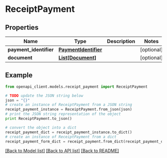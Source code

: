 # ReceiptPayment


## Properties
Name | Type | Description | Notes
------------ | ------------- | ------------- | -------------
**payment_identifier** | [**PaymentIdentifier**](PaymentIdentifier.md) |  | [optional] 
**document** | [**List[Document]**](Document.md) |  | [optional] 

## Example

```python
from openapi_client.models.receipt_payment import ReceiptPayment

# TODO update the JSON string below
json = "{}"
# create an instance of ReceiptPayment from a JSON string
receipt_payment_instance = ReceiptPayment.from_json(json)
# print the JSON string representation of the object
print ReceiptPayment.to_json()

# convert the object into a dict
receipt_payment_dict = receipt_payment_instance.to_dict()
# create an instance of ReceiptPayment from a dict
receipt_payment_form_dict = receipt_payment.from_dict(receipt_payment_dict)
```
[[Back to Model list]](../README.md#documentation-for-models) [[Back to API list]](../README.md#documentation-for-api-endpoints) [[Back to README]](../README.md)



